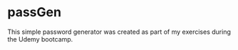 # passGen
This simple password generator was created as part of my exercises during the Udemy bootcamp.
